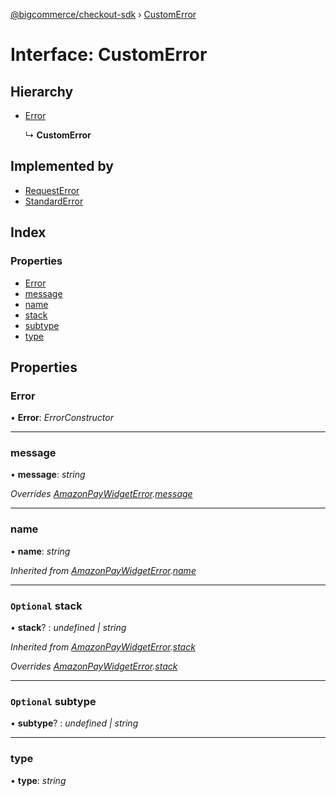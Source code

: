 [@bigcommerce/checkout-sdk](../README.md) › [CustomError](customerror.md)

# Interface: CustomError

## Hierarchy

* [Error](amazonpaywidgeterror.md#error)

  ↳ **CustomError**

## Implemented by

* [RequestError](../classes/requesterror.md)
* [StandardError](../classes/standarderror.md)

## Index

### Properties

* [Error](customerror.md#error)
* [message](customerror.md#message)
* [name](customerror.md#name)
* [stack](customerror.md#optional-stack)
* [subtype](customerror.md#optional-subtype)
* [type](customerror.md#type)

## Properties

###  Error

• **Error**: *ErrorConstructor*

___

###  message

• **message**: *string*

*Overrides [AmazonPayWidgetError](amazonpaywidgeterror.md).[message](amazonpaywidgeterror.md#message)*

___

###  name

• **name**: *string*

*Inherited from [AmazonPayWidgetError](amazonpaywidgeterror.md).[name](amazonpaywidgeterror.md#name)*

___

### `Optional` stack

• **stack**? : *undefined | string*

*Inherited from [AmazonPayWidgetError](amazonpaywidgeterror.md).[stack](amazonpaywidgeterror.md#optional-stack)*

*Overrides [AmazonPayWidgetError](amazonpaywidgeterror.md).[stack](amazonpaywidgeterror.md#optional-stack)*

___

### `Optional` subtype

• **subtype**? : *undefined | string*

___

###  type

• **type**: *string*
